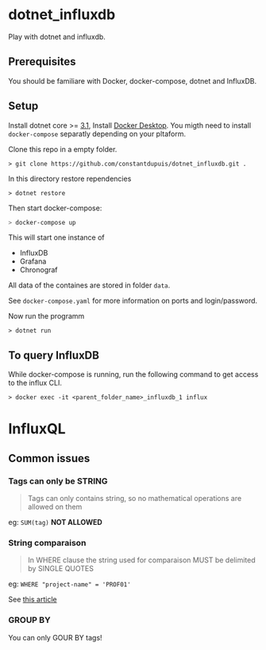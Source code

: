 # dotnet_influxdb

Play with dotnet and influxdb.

## Prerequisites

You should be familiare with Docker, docker-compose, dotnet and InfluxDB.

## Setup

Install dotnet core >= [3.1](https://dotnet.microsoft.com/download/dotnet-core/current), Install [Docker Desktop](https://www.docker.com/products/docker-desktop). You migth need to install `docker-compose` separatly depending on your pltaform.

Clone this repo in a empty folder.

`> git clone https://github.com/constantdupuis/dotnet_influxdb.git .`

In this directory restore rependencies

`> dotnet restore`

Then start docker-compose:

```PowerShell
> docker-compose up
```

This will start one instance of

- InfluxDB
- Grafana
- Chronograf

All data of the containes are stored in folder `data`.

See `docker-compose.yaml` for more information on ports and login/password.

Now run the programm

`> dotnet run`

## To query InfluxDB

While docker-compose is running, run the following command to get access to the influx CLI.

`> docker exec -it <parent_folder_name>_influxdb_1 influx`

# InfluxQL

## Common issues

### Tags can only be STRING

> Tags can only contains string, so no mathematical operations are allowed on them

eg: `SUM(tag)` **NOT ALLOWED**

### String comparaison

> In WHERE clause the string used for comparaison MUST be delimited by SINGLE QUOTES

eg: `WHERE "project-name" = 'PROF01'`

See [this article](https://docs.influxdata.com/influxdb/v1.7/query_language/data_exploration/#a-where-clause-query-unexpectedly-returns-no-data)

### GROUP BY

You can only GOUR BY tags!
